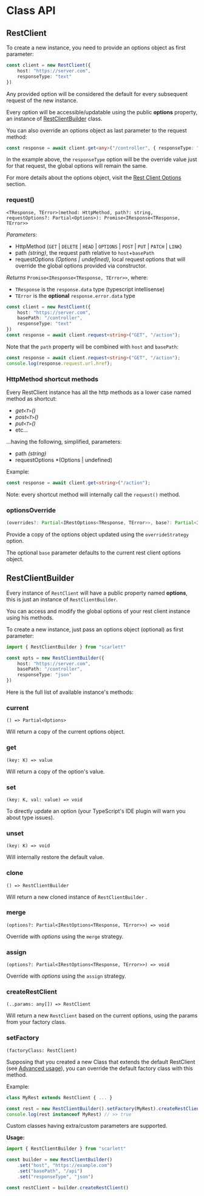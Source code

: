 # Class API

## RestClient

To create a new instance, you need to provide an options object as first parameter:

```typescript
const client = new RestClient({
	host: "https://server.com",
	responseType: "text"
})
```

Any provided option will be considered the default for every subsequent request of the new instance.

Every option will be accessible/updatable using the public **options** property, an instance of [RestClientBuilder](#RestClientBuilder) class.

You can also override an options object as last parameter to the request method:

```typescript
const response = await client.get<any>("/controller", { responseType: "json" })
```

In the example above, the `responseType` option will be the override value just for that request, the global options will remain the same.

For more details about the options object, visit the [Rest Client Options](/api/rest-client-options) section.

### request()

`<TResponse, TError>(method: HttpMethod, path?: string, requestOptions?: Partial<Options>): Promise<IResponse<TResponse, TError>>`

*Parameters*:
* HttpMethod (`GET` | `DELETE` | `HEAD` | `OPTIONS` | `POST` | `PUT` | `PATCH` | `LINK`)
* path *(string)*, the request path relative to `host`+`basePath`
* requestOptions *(Options | undefined)*, local request options that will override the global options provided via constructor.

*Returns* `Promise<IResponse<TResponse, TError>>`, where:
 * `TResponse` is the `response.data` type (typescript intellisense)
 * `TError` is the **optional** `response.error.data` type

```typescript
const client = new RestClient({
	host: "https://server.com",
	basePath: "/controller",
	responseType: "text"
})
const response = await client.request<string>("GET", "/action");
```

Note that the `path` property will be combined with `host` and `basePath`:

```typescript
const response = await client.request<string>("GET", "/action");
console.log(response.request.url.href);
```

### HttpMethod shortcut methods

Every RestClient instance has all the http methods as a lower case named method as shortcut:

* *get`<T>`()*
* *post`<T>`()*
* *put`<T>`()*
* etc...

...having the following, simplified, parameters:

* path *(string)*
* requestOptions *(Options | undefined)

Example:

```typescript
const response = await client.get<string>("/action");
```

Note: every shortcut method will internally call the `request()` method.

### optionsOverride

```typescript
(overrides?: Partial<IRestOptions<TResponse, TError>>, base?: Partial<IRestOptions<TResponse, TError>>) => Partial<IRestOptions<TResponse, TError>>
```
Provide a copy of the options object updated using the `overrideStrategy` option.

The optional `base` parameter defaults to the current rest client options object.

## RestClientBuilder

Every instance of `RestClient` will have a public property named **options**, this is just an instance of `RestClientBuilder`.

You can access and modify the global options of your rest client instance using his methods.

To create a new instance, just pass an options object (optional) as first parameter:

```typescript
import { RestClientBuilder } from "scarlett"

const opts = new RestClientBuilder({
	host: "https://server.com",
	basePath: "/controller",
	responseType: "json"
})
```

Here is the full list of available instance's methods:

### current

`() => Partial<Options>`

Will return a copy of the current options object.

### get

`(key: K) => value`

Will return a copy of the option's value.

### set

`(key: K, val: value) => void`

To directly update an option (your TypeScript's IDE plugin will warn you about type issues).

### unset

`(key: K) => void`

Will internally restore the default value.

### clone

`() => RestClientBuilder`

Will return a new cloned instance of `RestClientBuilder` .

### merge

`(options?: Partial<IRestOptions<TResponse, TError>>) => void`

Override with *options* using the `merge` strategy.

### assign

`(options?: Partial<IRestOptions<TResponse, TError>>) => void`

Override with *options* using the `assign` strategy.

### createRestClient

`(..params: any[]) => RestClient`

Will return a new `RestClient` based on the current options, using the params from your factory class.

### setFactory

`(factoryClass: RestClient)`

Supposing that you created a new Class that extends the default RestClient (see [Advanced usage](#advanced-usage)), you can override the default factory class with this method.

Example:

```typescript
class MyRest extends RestClient { ... }

const rest = new RestClientBuilder().setFactory(MyRest).createRestClient()
console.log(rest instanceof MyRest) // >> true
```

Custom classes having extra/custom parameters are supported.

**Usage:**

```typescript
import { RestClientBuilder } from "scarlett"

const builder = new RestClientBuilder()
	.set("host", "https://example.com")
	.set("basePath", "/api")
	.set("responseType", "json")

const restClient = builder.createRestClient()
```